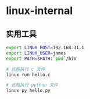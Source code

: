 # linux-internal

## 实用工具

```bash
export LINUX_HOST=192.168.31.1
export LINUX_USER=james
export PATH=$PATH:`pwd`/bin

# 远程执行 c 文件
linux run hello.c

# 远程执行 python 文件
linux py hello.py
```
